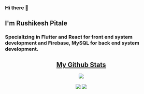 ### Hi there 👋

## I'm Rushikesh Pitale

### Specializing in Flutter and React for front end system development and Firebase, MySQL for back end system development.

<h2 align="center"><u>My Github Stats</u></h2>
<p align="center">
  
<img align="center" src="https://github-readme-stats.vercel.app/api/top-langs/?username=pitalerushikesh&layout=compact&theme=github_dark&langs_count=10&exclude_repo=kasweb">
  <br>
<br>
<img align="center" src="https://github-readme-stats.vercel.app/api?username=pitalerushikesh&count_private=true&show_icons=trueline_height=21&theme=github_dark">	
<img align="center" src="https://github-readme-streak-stats.herokuapp.com/?user=pitalerushikesh&theme=holi-theme">
</p>
<!--
**pitalerushikesh/pitalerushikesh** is a ✨ _special_ ✨ repository because its `README.md` (this file) appears on your GitHub profile.

Here are some ideas to get you started:

- 🔭 I’m currently working on ...
- 🌱 I’m currently learning ...
- 👯 I’m looking to collaborate on ...
- 🤔 I’m looking for help with ...
- 💬 Ask me about ...
- 📫 How to reach me: ...
- 😄 Pronouns: ...
- ⚡ Fun fact: ...
-->
